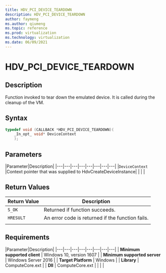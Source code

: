 ```yaml
---
title: HDV_PCI_DEVICE_TEARDOWN
description: HDV_PCI_DEVICE_TEARDOWN
author: faymeng
ms.author: qiumeng
ms.topic: reference
ms.prod: virtualization
ms.technology: virtualization
ms.date: 06/09/2021
---
```

# HDV_PCI_DEVICE_TEARDOWN

## Description

Function invoked to tear down the emulated device. It is called during the cleanup of the VM.

## Syntax

```C++
typedef void (CALLBACK *HDV_PCI_DEVICE_TEARDOWN)(
    _In_opt_ void* DeviceContext
    );
```

## Parameters

|Parameter|Description|
|---|---|---|---|---|---|---|---|
|`DeviceContext` |Context pointer that was supplied to HdvCreateDeviceInstance|
|    |    |

## Return Values

|Return Value     |Description|
|---|---|
|`S_OK` | Returned if function succeeds.|
|`HRESULT` | An error code is returned if the function fails.
|     |     |

## Requirements

|Parameter|Description|
|---|---|---|---|---|---|---|---|
| **Minimum supported client** | Windows 10, version 1607 |
| **Minimum supported server** | Windows Server 2016 |
| **Target Platform** | Windows |
| **Library** | ComputeCore.ext |
| **Dll** | ComputeCore.ext |
|    |    |

